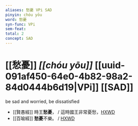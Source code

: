 ```yaml
---
aliases: 愁憂 VPi SAD
pinyin: chóu yōu
word: 愁憂
syn-func: VPi
sem-feat: 
total: 2
concept: SAD 
---
```

# [[愁憂]] *[[chóu yōu]]*  [[uuid-091af450-64e0-4b82-98a2-84d0444b6d19|VPi]] [[SAD]]
be sad and worried, be dissatisfied
 - [[賢愚經]] 時王**愁憂**， / 這時國王非常憂愁，[HXWD](https://hxwd.org/textview.html?location=KR6b0059_T_002-0357b.22)
 - [[百喻經]] **愁憂**不樂。 / [HXWD](https://hxwd.org/textview.html?location=KR6b0066_T_004-0553c.65)